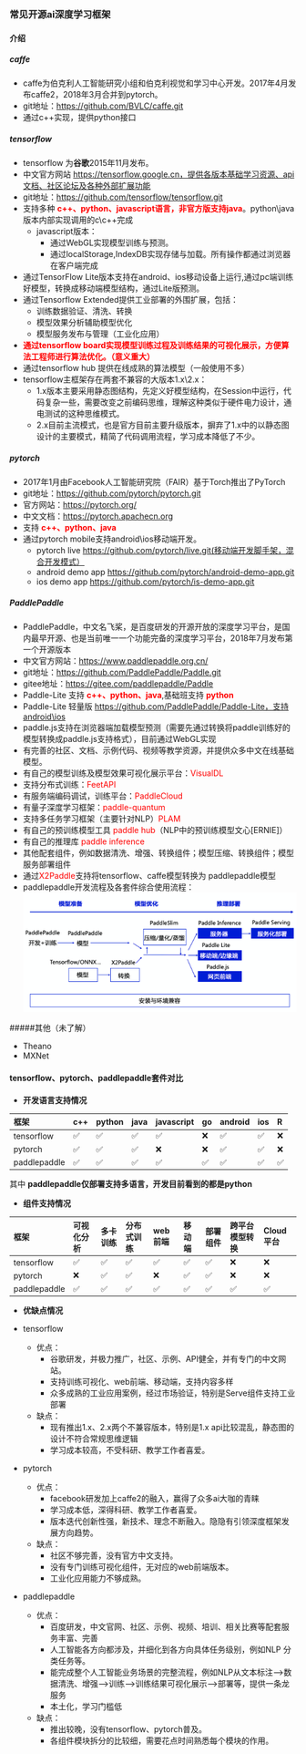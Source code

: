 ### 常见开源ai深度学习框架
#### 介绍
##### caffe
 - caffe为伯克利人工智能研究小组和伯克利视觉和学习中心开发。2017年4月发布caffe2，2018年3月合并到pytorch。
 - git地址：https://github.com/BVLC/caffe.git
 - 通过c++实现，提供python接口

##### tensorflow
- tensorflow 为**谷歌**2015年11月发布。
- 中文官方网站 https://tensorflow.google.cn，提供各版本基础学习资源、api文档、社区论坛及各种外部扩展功能
- git地址：https://github.com/tensorflow/tensorflow.git
- 支持多种 **<font color="red">c++、python、javascript语言，非官方版支持java</font>**。python\java版本内部实现调用的c\c++完成  
  - javascript版本：
    - 通过WebGL实现模型训练与预测。
    - 通过localStorage,IndexDB实现存储与加载。所有操作都通过浏览器在客户端完成
- 通过TensorFlow Lite版本支持在android、ios移动设备上运行,通过pc端训练好模型，转换成移动端模型结构，通过Lite版预测。
- 通过Tensorflow Extended提供工业部署的外围扩展，包括：
  - 训练数据验证、清洗、转换
  - 模型效果分析辅助模型优化
  - 模型服务发布与管理（工业化应用）
- **<font color="red">通过tensorflow board实现模型训练过程及训练结果的可视化展示，方便算法工程师进行算法优化。（意义重大）</font>**
- 通过tensorflow hub 提供在线成熟的算法模型（一般使用不多）
- tensorflow主框架存在两套不兼容的大版本1.x\2.x：
  - 1.x版本主要采用静态图结构，先定义好模型结构，在Session中运行，代码复杂一些，需要改变之前编码思维，理解这种类似于硬件电力设计，通电测试的这种思维模式。
  - 2.x目前主流模式，也是官方目前主要升级版本，摒弃了1.x中的以静态图设计的主要模式，精简了代码调用流程，学习成本降低了不少。

##### pytorch
- 2017年1月由Facebook人工智能研究院（FAIR）基于Torch推出了PyTorch
- git地址：https://github.com/pytorch/pytorch.git
- 官方网站：https://pytorch.org/  
- 中文文档：https://pytorch.apachecn.org
- 支持 **<font color="red"> c++、python、java </font>** 
- 通过pytorch mobile支持android\ios移动端开发。
  - pytorch live https://github.com/pytorch/live.git(移动端开发脚手架，混合开发模式）
  - android demo app https://github.com/pytorch/android-demo-app.git
  - ios demo app https://github.com/pytorch/is-demo-app.git

##### PaddlePaddle
  - PaddlePaddle，中文名飞桨，是百度研发的开源开放的深度学习平台，是国内最早开源、也是当前唯一一个功能完备的深度学习平台，2018年7月发布第一个开源版本
  - 中文官方网站：https://www.paddlepaddle.org.cn/
  - git地址：https://github.com/PaddlePaddle/Paddle.git
  - gitee地址：https://gitee.com/paddlepaddle/Paddle
  - Paddle-Lite 支持 **<font color = "red">c++、python、java</font>**,基础班支持 **<font color="red">python</font>**
  - Paddle-Lite 轻量版 https://github.com/PaddlePaddle/Paddle-Lite，支持android\ios
  - paddle.js支持在浏览器端加载模型预测（需要先通过转换将paddle训练好的模型转换成paddle.js支持格式），目前通过WebGL实现
  - 有完善的社区、文档、示例代码、视频等教学资源，并提供众多中文在线基础模型。
  - 有自己的模型训练及模型效果可视化展示平台：<font color = "red">VisualDL</font>
  - 支持分布式训练：<font color = "red">FeetAPI</font>
  - 有服务端编码调试，训练平台：<font color = "red">PaddleCloud</font>
  - 有量子深度学习框架：<font color = "red">paddle-quantum</font>
  - 支持多任务学习框架（主要针对NLP）<font color = "red">PLAM</font>
  - 有自己的预训练模型工具 <font color = "red">paddle hub</font>（NLP中的预训练模型文心[ERNIE]）
  - 有自己的推理库  <font color = "red">paddle inference</font>
  - 其他配套组件，例如数据清洗、增强、转换组件；模型压缩、转换组件；模型服务部署组件
  - 通过<font color="red">X2Paddle</font>支持将tensorflow、caffe模型转换为 paddlepaddle模型
  - paddlepaddle开发流程及各套件综合使用流程：
  ![paddle 工作流程](../../resources/images/paddle_flow.png)
  
#####其他（未了解）
 - Theano
 - MXNet

#### tensorflow、pytorch、paddlepaddle套件对比
- **开发语言支持情况**

|  框架  | c++|python|java|javascript|go|android|ios|R
|  :----  | :----  |:----|:----|:----|:----|:----|:----|:----
|tensorflow|✅|✅|✅|✅|❌|✅|✅|❌
|pytorch|✅|✅|✅|❌|❌|✅|✅|❌
|paddlepaddle|✅|✅|✅|✅|✅|✅|✅|✅

其中 **paddlepaddle仅部署支持多语言，开发目前看到的都是python** 

- **组件支持情况**

|  框架 |可视化分析|多卡训练|分布式训练| web前端|移动端|部署组件|跨平台模型转换|Cloud平台
|  :---- |:----|:---- | :----  |:----|:----|:----|:----|:----
|tensorflow|✅|✅|✅|✅|✅|✅|❌|❌
|pytorch|❌|✅|✅|❌|✅|✅|❌|❌
|paddlepaddle|✅|✅|✅|✅|✅|✅|✅|✅

-  **优缺点情况**
  - tensorflow
    - 优点：
      - 谷歌研发，并极力推广，社区、示例、API健全，并有专门的中文网站。
      - 支持训练可视化、web前端、移动端，支持内容多样
      - 众多成熟的工业应用案例，经过市场验证，特别是Serve组件支持工业部署
    - 缺点：
      - 现有推出1.x、2.x两个不兼容版本，特别是1.x api比较混乱，静态图的设计不符合常规思维逻辑
      - 学习成本较高，不受科研、教学工作者喜爱。
  

  - pytorch
    - 优点：
      - facebook研发加上caffe2的融入，赢得了众多ai大咖的青睐
      - 学习成本低，深得科研、教学工作者喜爱。
      - 版本迭代创新性强，新技术、理念不断融入。隐隐有引领深度框架发展方向趋势。
    - 缺点：
      - 社区不够完善，没有官方中文支持。
      - 没有专门训练可视化组件，无对应的web前端版本。
      - 工业化应用能力不够成熟。
  
  - paddlepaddle
    - 优点：
      - 百度研发，中文官网、社区、示例、视频、培训、相关比赛等配套服务丰富、完善
      - 人工智能各方向都涉及，并细化到各方向具体任务级别，例如NLP 分类任务等。
      - 能完成整个人工智能业务场景的完整流程，例如NLP从文本标注——>数据清洗、增强——>训练——>训练结果可视化展示——>部署等，提供一条龙服务
      - 本土化，学习门槛低
    - 缺点：
      - 推出较晚，没有tensorflow、pytorch普及。
      - 各组件模块拆分的比较细，需要花点时间熟悉每个模块的作用。
    